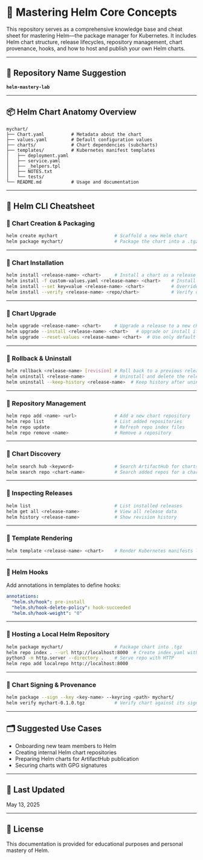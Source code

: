 # 🧭 Mastering Helm Core Concepts

This repository serves as a comprehensive knowledge base and cheat sheet for mastering Helm—the package manager for Kubernetes. It includes Helm chart structure, release lifecycles, repository management, chart provenance, hooks, and how to host and publish your own Helm charts.

---

## 📂 Repository Name Suggestion

**`helm-mastery-lab`**

---

## 📦 Helm Chart Anatomy Overview

```plaintext
mychart/
├── Chart.yaml          # Metadata about the chart
├── values.yaml         # Default configuration values
├── charts/             # Chart dependencies (subcharts)
├── templates/          # Kubernetes manifest templates
│   ├── deployment.yaml
│   ├── service.yaml
│   ├── _helpers.tpl
│   ├── NOTES.txt
│   └── tests/
└── README.md           # Usage and documentation
```

---

## 📜 Helm CLI Cheatsheet

### 🔹 Chart Creation & Packaging

```bash
helm create mychart                     # Scaffold a new Helm chart
helm package mychart/                   # Package the chart into a .tgz archive
```

---

### 🔹 Chart Installation

```bash
helm install <release-name> <chart>     # Install a chart as a release
helm install -f custom-values.yaml <release-name> <chart>    # Install with custom values
helm install --set key=value <release-name> <chart>          # Override values inline
helm install --verify <release-name> <repo/chart>            # Verify chart signature before installing
```

---

### 🔹 Chart Upgrade

```bash
helm upgrade <release-name> <chart>     # Upgrade a release to a new chart or values
helm upgrade --install <release-name> <chart>   # Upgrade or install if release doesn't exist
helm upgrade --reset-values <release-name> <chart>  # Use only default values
```

---

### 🔹 Rollback & Uninstall

```bash
helm rollback <release-name> [revision] # Roll back to a previous release version
helm uninstall <release-name>           # Uninstall and delete the release
helm uninstall --keep-history <release-name>  # Keep history after uninstall
```

---

### 🔹 Repository Management

```bash
helm repo add <name> <url>              # Add a new chart repository
helm repo list                          # List added repositories
helm repo update                        # Refresh repo index files
helm repo remove <name>                 # Remove a repository
```

---

### 🔹 Chart Discovery

```bash
helm search hub <keyword>               # Search ArtifactHub for charts
helm search repo <chart-name>           # Search added repos for a chart
```

---

### 🔹 Inspecting Releases

```bash
helm list                               # List installed releases
helm get all <release-name>             # View all release data
helm history <release-name>             # Show revision history
```

---

### 🔹 Template Rendering

```bash
helm template <release-name> <chart>    # Render Kubernetes manifests locally
```

---

### 🔹 Helm Hooks

Add annotations in templates to define hooks:

```yaml
annotations:
  "helm.sh/hook": pre-install
  "helm.sh/hook-delete-policy": hook-succeeded
  "helm.sh/hook-weight": "0"
```

---

### 🔹 Hosting a Local Helm Repository

```bash
helm package mychart/                   # Package chart into .tgz
helm repo index . --url http://localhost:8000  # Create index.yaml with base URL
python3 -m http.server --directory .    # Serve repo with HTTP
helm repo add localrepo http://localhost:8000
```

---

### 🔹 Chart Signing & Provenance

```bash
helm package --sign --key <key-name> --keyring <path> mychart/
helm verify mychart-0.1.0.tgz           # Verify chart against its signature
```

---

## 🗂️ Suggested Use Cases

- Onboarding new team members to Helm
- Creating internal Helm chart repositories
- Preparing Helm charts for ArtifactHub publication
- Securing charts with GPG signatures

---

## 📅 Last Updated

May 13, 2025

---

## 📘 License

This documentation is provided for educational purposes and personal mastery of Helm.
